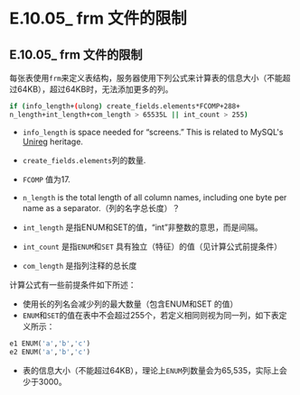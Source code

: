 #  E.10.05_ frm 文件的限制

## E.10.05_ frm 文件的限制

每张表使用`frm`来定义表结构，服务器使用下列公式来计算表的信息大小（不能超过64KB），超过64KB时，无法添加更多的列。

```bash
if (info_length+(ulong) create_fields.elements*FCOMP+288+
n_length+int_length+com_length > 65535L || int_count > 255)
```

* `info_length` is space needed for “screens.” This is related to MySQL's [Unireg](http://twpug.net/docs/mysql323/manual_Unireg.html) heritage.

* `create_fields.elements`列的数量.

* `FCOMP` 值为17.

*  `n_length` is the total length of all column names, including one byte per name as a separator.（列的名字总长度）？
* `int_length` 是指ENUM和SET的值，“int”非整数的意思，而是间隔。

* `int_count` 是指`ENUM`和`SET` 具有独立（特征）的值（见计算公式前提条件）

*  `com_length` 是指列注释的总长度

计算公式有一些前提条件如下所述：

* 使用长的列名会减少列的最大数量（包含ENUM和SET 的值） 
* `ENUM`和`SET`的值在表中不会超过255个，若定义相同则视为同一列，如下表定义所示：
```sql
e1 ENUM('a','b','c')
e2 ENUM('a','b','c')
```
* 表的信息大小（不能超过64KB），理论上`ENUM`列数量会为65,535，实际上会少于3000。
